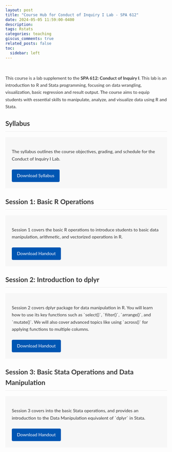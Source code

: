 ```yaml
---
layout: post
title: "Course Hub for Conduct of Inquiry I Lab - SPA 612"
date: 2024-05-05 11:59:00-0400
description:
tags: Rstats
categories: teaching
giscus_comments: true
related_posts: false
toc:
  sidebar: left
---
```


<!-- Include Lato Font -->
<link rel="stylesheet" href="https://fonts.googleapis.com/css2?family=Lato&display=swap">

<style>
  body {
    font-family: 'Lato', sans-serif;
    line-height: 1.6;
    color: #333;
  }
  h2, h3 {
    margin-top: 1.5rem;
    border-bottom: 1px solid #eaeaea;
    padding-bottom: 0.5rem;
  }
  /* Removed the max-width and auto margin */
  .post-content {
    margin: none;  /* Minimally inset from left & right */
    padding: 1rem 0; /* Additional vertical padding */
  }
  .resource-section {
    background: #f7f7f7;
    padding: 20px;
    border-radius: none;
    margin-bottom: 1.5rem;
  }
  .download-btn {
    display: inline-block;
    padding: 8px 16px;
    background-color: #0056b3;
    color: #fff;
    text-decoration: none;
    border-radius: 4px;
    transition: background-color 0.3s ease;
    margin-top: 0.5rem;
  }
  .download-btn:hover {
    background-color: #003f7f;
  }
</style>

<div class="post-content">
  <p>This course is a lab supplement to the <strong>SPA 612: Conduct of Inquiry I</strong>. This lab is an introduction to R and Stata programming, focusing on data wrangling, visualization, basic regression and result output. The course aims to equip students with essential skills to manipulate, analyze, and visualize data using R and Stata.</p>

  <h2>Syllabus</h2>
  <div class="resource-section">
    <p>The syllabus outlines the course objectives, grading, and schedule for the Conduct of Inquiry I Lab.</p>
    <a href="/assets/pdf/conduct_1_lab/SPA_096_Conduct_of_inquiry_Lab.pdf" class="download-btn" target="_blank" rel="noopener noreferrer">
      Download Syllabus
    </a>
  </div>

  <h2>Session 1: Basic R Operations</h2>
  <div class="resource-section">
    <p>Session 1 covers the basic R operations to introduce students to basic data manipulation, arithmetic, and vectorized operations in R.</p>
    <a href="/assets/pdf/conduct_1_lab/Session 1 Handout.pdf" class="download-btn" target="_blank" rel="noopener noreferrer">
      Download Handout
    </a>
  </div>
  <h2>Session 2: Introduction to dplyr</h2>
  <div class="resource-section">
    <p>Session 2 covers dplyr package for data manipulation in R. You will learn how to use its key functions such as `select()`, `filter()`, `arrange()`, and `mutate()`. We will also cover advanced topics like using `across()` for applying functions to multiple columns.</p>
    <a href="/assets/pdf/conduct_1_lab/Session 2 Handout.pdf" class="download-btn" target="_blank" rel="noopener noreferrer">
      Download Handout
    </a>
  </div>
    <h2>Session 3: Basic Stata Operations and Data Manipulation</h2>
  <div class="resource-section">
    <p>Session 3 covers into the basic Stata operations, and provides an introduction to the Data Manipulation equivalent of `dplyr` in Stata.</p>
    <a href="/assets/pdf/conduct_1_lab/Session 3 Handout.pdf" class="download-btn" target="_blank" rel="noopener noreferrer">
      Download Handout
    </a>
  </div>
</div>
